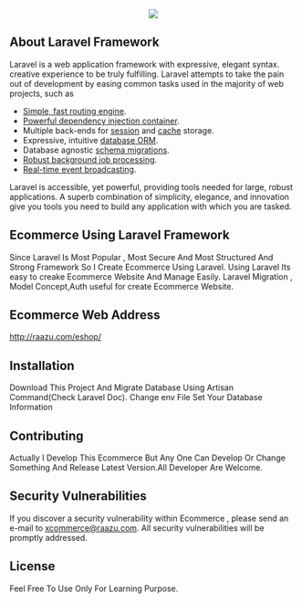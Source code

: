 <p align="center"><img src="http://raazu.com/eshop/img/logo3.png"></p>

## About Laravel Framework

Laravel is a web application framework with expressive, elegant syntax. creative experience to be truly fulfilling. Laravel attempts to take the pain out of development by easing common tasks used in the majority of web projects, such as

- [Simple, fast routing engine](https://laravel.com/docs/routing).
- [Powerful dependency injection container](https://laravel.com/docs/container).
- Multiple back-ends for [session](https://laravel.com/docs/session) and [cache](https://laravel.com/docs/cache) storage.
- Expressive, intuitive [database ORM](https://laravel.com/docs/eloquent).
- Database agnostic [schema migrations](https://laravel.com/docs/migrations).
- [Robust background job processing](https://laravel.com/docs/queues).
- [Real-time event broadcasting](https://laravel.com/docs/broadcasting).

Laravel is accessible, yet powerful, providing tools needed for large, robust applications. A superb combination of simplicity, elegance, and innovation give you tools you need to build any application with which you are tasked.

##  Ecommerce Using Laravel Framework

Since Laravel Is Most Popular , Most Secure And Most Structured And Strong Framework So I Create Ecommerce Using Laravel. Using Laravel Its easy to creake Ecommerce Website And Manage Easily. Laravel Migration , Model Concept,Auth useful for create Ecommerce Website.

##  Ecommerce Web Address
http://raazu.com/eshop/

##  Installation

Download This Project And Migrate Database Using Artisan Command(Check Laravel Doc). Change env File Set Your Database Information

## Contributing

Actually I Develop This Ecommerce But Any One Can Develop Or Change Something And Release Latest Version.All Developer Are Welcome.

## Security Vulnerabilities

If you discover a security vulnerability within Ecommerce , please send an e-mail to xcommerce@raazu.com. All security vulnerabilities will be promptly addressed.

## License

Feel Free To Use Only For Learning Purpose.